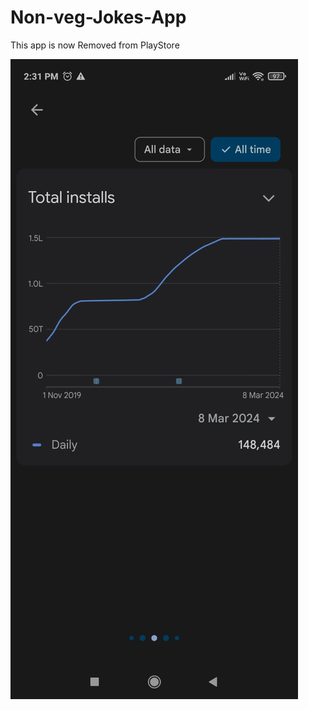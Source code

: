 # Non-veg-Jokes-App
This app is now Removed from PlayStore

<img src='WhatsApp Image 2024-03-10 at 14.49.16_8efa524f.jpg'/>
